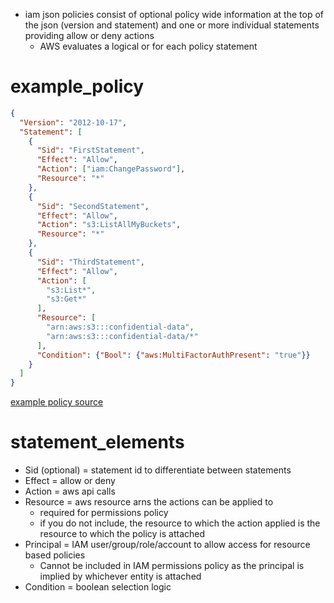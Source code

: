 - iam json policies consist of optional policy wide information at the top of the json (version and statement) and one or more individual statements providing allow or deny actions
  - AWS evaluates a logical or for each policy statement
  

# example_policy
```json
{
  "Version": "2012-10-17",
  "Statement": [
    {
      "Sid": "FirstStatement",
      "Effect": "Allow",
      "Action": ["iam:ChangePassword"],
      "Resource": "*"
    },
    {
      "Sid": "SecondStatement",
      "Effect": "Allow",
      "Action": "s3:ListAllMyBuckets",
      "Resource": "*"
    },
    {
      "Sid": "ThirdStatement",
      "Effect": "Allow",
      "Action": [
        "s3:List*",
        "s3:Get*"
      ],
      "Resource": [
        "arn:aws:s3:::confidential-data",
        "arn:aws:s3:::confidential-data/*"
      ],
      "Condition": {"Bool": {"aws:MultiFactorAuthPresent": "true"}}
    }
  ]
}
```

[example policy source](https://docs.aws.amazon.com/IAM/latest/UserGuide/access_policies.html)  

# statement_elements
- Sid (optional) = statement id to differentiate between statements
- Effect = allow or deny
- Action = aws api calls
- Resource = aws resource arns the actions can be applied to
  - required for permissions policy
  - if you do not include, the resource to which the action applied is the resource to which the policy is attached
- Principal = IAM user/group/role/account to allow access for resource based policies 
  - Cannot be included in IAM permissions policy as the principal is implied by whichever entity is attached
- Condition = boolean selection logic